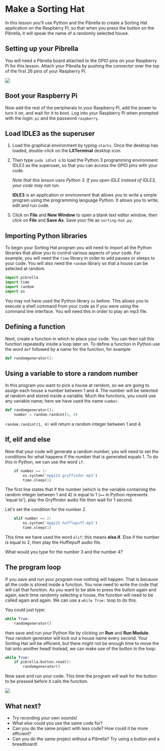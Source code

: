 # Make a Sorting Hat

In this lesson you'll use Python and the Pibrella to create a Sorting Hat application on the Raspberry Pi, so that when you press the button on the Pibrella, it will speak the name of a randomly selected house.

## Setting up your Pibrella

You will need a Pibrella board attached to the GPIO pins on your Raspberry Pi for this lesson. Attach your Pibrella by pushing the connector over the top of the first 26 pins of your Raspberry Pi.

![](images/setup-pibrella.jpg)

## Boot your Raspberry Pi

Now add the rest of the peripherals to your Raspberry Pi, add the power to turn it on, and wait for it to boot. Log into your Raspberry Pi when prompted with the login: `pi` and the password `raspberry`.

## Load IDLE3 as the superuser

1. Load the graphical environment by typing `startx`. Once the desktop has loaded, double-click on the **LXTerminal** desktop icon. 
1. Then type `sudo idle3 &` to load the Python 3 programming environment IDLE3 as the superuser, so that you can access the GPIO pins with your code.

    *Note that this lesson uses Python 3. If you open IDLE instead of IDLE3, your code may not run.*
  
    **IDLE3** is an application or environment that allows you to write a simple program using the programming language Python. It allows you to write, edit and run code. 

1. Click on **File** and **New Window** to open a blank text editor window, then click on **File** and **Save As**. Save your file as `sorting-hat.py`.

## Importing Python libraries

To begin your Sorting Hat program you will need to import all the Python libraries that allow you to control various aspects of your code. For example, you will need the `time` library in order to add pauses or sleeps to your code. You will also need the `random` library so that a house can be selected at random.

 ```python
 import pibrella
 import time
 import random
 import os
 ```
 
You may not have used the Python library `os` before. This allows you to execute a shell command from your code as if you were using the command line interface. You will need this in order to play an mp3 file.
 
## Defining a function

Next, create a function in which to place your code. You can then call this function repeatedly inside a loop later on. To define a function in Python use the word `def` followed by a name for the function, for example:

```python
def randomgenerator():
```

## Using a variable to store a random number

In this program you want to pick a house at random, so we are going to assign each house a number between 1 and 4. The number will be selected at random and stored inside a variable. Much like functions, you could use any variable name; here we have used the name `number`. 

```python
def randomgenerator():
    number = random.randint(1, 4)
```

`random.randint(1, 4)` will return a random integer between 1 and 4. 

## If, elif and else

Now that your code will generate a random number, you will need to set the conditions for what happens if the number that is generated equals 1. To do this in Python, we can use the word `if`.

```python
    if number == 1:
        os.system('mpg123 gryffindor.mp3')
        time.sleep(1)
```

The first line states that if the number (which is the variable containing the random integer between 1 and 4) is equal to 1 (`==` in Python represents 'equal to'), play the Gryffindor audio file then wait for 1 second.

Let's set the condition for the number 2.

```python
    elif number == 2:
        os.system('mpg123 hufflepuff.mp3')
        time.sleep(1)
```

This time we have used the word `elif`; this means **else if**. Else if the number is equal to 2, then play the Hufflepuff audio file. 

What would you type for the number 3 and the number 4?

## The program loop

If you save and run your program now nothing will happen. That is because all the code is stored inside a function. You now need to write the code that will call that function. As you want to be able to press the button again and again, each time randomly selecting a house, the function will need to be called again and again. We can use a `while True:` loop to do this.

You could just type:

```python
while True:
    randomgenerator()
```

then save and run your Python file by clicking on **Run** and **Run Module**. Your random generator will kick out a house name every second. Your Sorting Hat will be efficient, but there might not be enough time to move the hat onto another head! Instead, we can make use of the button in the loop:

```python
while True:
    if pibrella.button.read():
        randomgenerator()
```

Now save and run your code. This time the program will wait for the button to be pressed before it calls the function.

![](images/sorting-hat-code.png)

## What next?

- Try recording your own sounds!
- What else could you use the same code for?
- Can you do the same project with less code? How could it be more efficient?
- Can you do the same project without a Pibrella? Try using a button and a breadboard!
